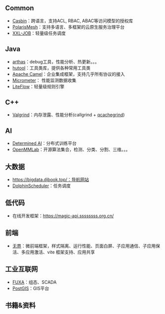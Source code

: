 ## Common
- [Casbin](https://casbin.org/zh/)：跨语言，支持ACL, RBAC, ABAC等访问模型的授权库
- [PolarisMesh](https://polarismesh.cn/)：支持多语言、多框架的云原生服务治理平台
- [XXL-JOB](https://www.xuxueli.com/xxl-job/)：轻量级任务调度

## Java
- [arthas](https://arthas.aliyun.com/)：debug工具，性能分析、热更新。。。
- [hutool](https://www.hutool.cn/)：工具类库，提供各种常用工具类
- [Apache Camel](https://camel.apache.org/)：企业集成框架，支持几乎所有协议的接入
- [Micrometer](https://zhuanlan.zhihu.com/p/455660936)： 性能监测数据收集
- [LiteFlow](https://liteflow.yomahub.com/)：轻量级规则引擎

## C++
- [Valgrind](https://valgrind.org/)：内存泄露、性能分析(callgrind + [qcachegrind](https://sourceforge.net/projects/qcachegrindwin/))

## AI
- [Determined AI](https://docs.determined.ai/latest/index.html)：分布式训练平台
- [OpenMMLab](https://github.com/open-mmlab)：开源算法集合，检测、分类、分割、三维。。。

## 大数据
- https://bigdata.djbook.top/：导航网站
- [DolphinScheduler](https://dolphinscheduler.apache.org/zh-cn/index.html)：任务调度

## 低代码
- 在线开发框架：https://magic-api.ssssssss.org.cn/

## 前端
- [无界](https://wujie-micro.github.io/doc/)：微前端框架，样式隔离、运行性能、页面白屏、子应用通信、子应用保活、多应用激活、vite 框架支持、应用共享

## 工业互联网
- [FUXA](https://github.com/frangoteam/FUXA)：组态、SCADA
- [PostGIS](https://postgis.net/)：GIS平台

## 书籍&资料
